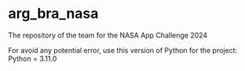 # arg_bra_nasa
The repository of the team for the NASA App Challenge 2024

For avoid any potential error, use this version of Python for the project:
Python = 3.11.0